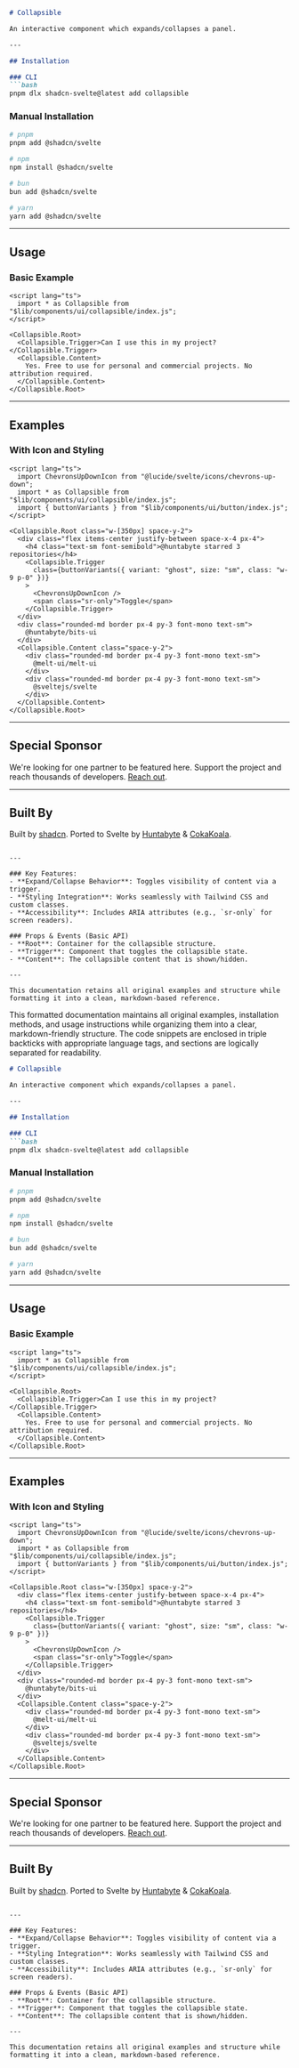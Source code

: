 

```markdown
# Collapsible

An interactive component which expands/collapses a panel.

---

## Installation

### CLI
```bash
pnpm dlx shadcn-svelte@latest add collapsible
```

### Manual Installation
```bash
# pnpm
pnpm add @shadcn/svelte

# npm
npm install @shadcn/svelte

# bun
bun add @shadcn/svelte

# yarn
yarn add @shadcn/svelte
```

---

## Usage

### Basic Example
```svelte
<script lang="ts">
  import * as Collapsible from "$lib/components/ui/collapsible/index.js";
</script>

<Collapsible.Root>
  <Collapsible.Trigger>Can I use this in my project?</Collapsible.Trigger>
  <Collapsible.Content>
    Yes. Free to use for personal and commercial projects. No attribution required.
  </Collapsible.Content>
</Collapsible.Root>
```

---

## Examples

### With Icon and Styling
```svelte
<script lang="ts">
  import ChevronsUpDownIcon from "@lucide/svelte/icons/chevrons-up-down";
  import * as Collapsible from "$lib/components/ui/collapsible/index.js";
  import { buttonVariants } from "$lib/components/ui/button/index.js";
</script>

<Collapsible.Root class="w-[350px] space-y-2">
  <div class="flex items-center justify-between space-x-4 px-4">
    <h4 class="text-sm font-semibold">@huntabyte starred 3 repositories</h4>
    <Collapsible.Trigger
      class={buttonVariants({ variant: "ghost", size: "sm", class: "w-9 p-0" })}
    >
      <ChevronsUpDownIcon />
      <span class="sr-only">Toggle</span>
    </Collapsible.Trigger>
  </div>
  <div class="rounded-md border px-4 py-3 font-mono text-sm">
    @huntabyte/bits-ui
  </div>
  <Collapsible.Content class="space-y-2">
    <div class="rounded-md border px-4 py-3 font-mono text-sm">
      @melt-ui/melt-ui
    </div>
    <div class="rounded-md border px-4 py-3 font-mono text-sm">
      @sveltejs/svelte
    </div>
  </Collapsible.Content>
</Collapsible.Root>
```

---

## Special Sponsor
We're looking for one partner to be featured here. Support the project and reach thousands of developers. [Reach out](https://shadcn.com/contact).

---

## Built By
Built by [shadcn](https://shadcn.com). Ported to Svelte by [Huntabyte](https://github.com/huntabyte) & [CokaKoala](https://github.com/CokaKoala).
```

---

### Key Features:
- **Expand/Collapse Behavior**: Toggles visibility of content via a trigger.
- **Styling Integration**: Works seamlessly with Tailwind CSS and custom classes.
- **Accessibility**: Includes ARIA attributes (e.g., `sr-only` for screen readers).

### Props & Events (Basic API)
- **Root**: Container for the collapsible structure.
- **Trigger**: Component that toggles the collapsible state.
- **Content**: The collapsible content that is shown/hidden.

---

This documentation retains all original examples and structure while formatting it into a clean, markdown-based reference.
```

This formatted documentation maintains all original examples, installation methods, and usage instructions while organizing them into a clear, markdown-friendly structure. The code snippets are enclosed in triple backticks with appropriate language tags, and sections are logically separated for readability.


```markdown
# Collapsible

An interactive component which expands/collapses a panel.

---

## Installation

### CLI
```bash
pnpm dlx shadcn-svelte@latest add collapsible
```

### Manual Installation
```bash
# pnpm
pnpm add @shadcn/svelte

# npm
npm install @shadcn/svelte

# bun
bun add @shadcn/svelte

# yarn
yarn add @shadcn/svelte
```

---

## Usage

### Basic Example
```svelte
<script lang="ts">
  import * as Collapsible from "$lib/components/ui/collapsible/index.js";
</script>

<Collapsible.Root>
  <Collapsible.Trigger>Can I use this in my project?</Collapsible.Trigger>
  <Collapsible.Content>
    Yes. Free to use for personal and commercial projects. No attribution required.
  </Collapsible.Content>
</Collapsible.Root>
```

---

## Examples

### With Icon and Styling
```svelte
<script lang="ts">
  import ChevronsUpDownIcon from "@lucide/svelte/icons/chevrons-up-down";
  import * as Collapsible from "$lib/components/ui/collapsible/index.js";
  import { buttonVariants } from "$lib/components/ui/button/index.js";
</script>

<Collapsible.Root class="w-[350px] space-y-2">
  <div class="flex items-center justify-between space-x-4 px-4">
    <h4 class="text-sm font-semibold">@huntabyte starred 3 repositories</h4>
    <Collapsible.Trigger
      class={buttonVariants({ variant: "ghost", size: "sm", class: "w-9 p-0" })}
    >
      <ChevronsUpDownIcon />
      <span class="sr-only">Toggle</span>
    </Collapsible.Trigger>
  </div>
  <div class="rounded-md border px-4 py-3 font-mono text-sm">
    @huntabyte/bits-ui
  </div>
  <Collapsible.Content class="space-y-2">
    <div class="rounded-md border px-4 py-3 font-mono text-sm">
      @melt-ui/melt-ui
    </div>
    <div class="rounded-md border px-4 py-3 font-mono text-sm">
      @sveltejs/svelte
    </div>
  </Collapsible.Content>
</Collapsible.Root>
```

---

## Special Sponsor
We're looking for one partner to be featured here. Support the project and reach thousands of developers. [Reach out](https://shadcn.com/contact).

---

## Built By
Built by [shadcn](https://shadcn.com). Ported to Svelte by [Huntabyte](https://github.com/huntabyte) & [CokaKoala](https://github.com/CokaKoala).
```

---

### Key Features:
- **Expand/Collapse Behavior**: Toggles visibility of content via a trigger.
- **Styling Integration**: Works seamlessly with Tailwind CSS and custom classes.
- **Accessibility**: Includes ARIA attributes (e.g., `sr-only` for screen readers).

### Props & Events (Basic API)
- **Root**: Container for the collapsible structure.
- **Trigger**: Component that toggles the collapsible state.
- **Content**: The collapsible content that is shown/hidden.

---

This documentation retains all original examples and structure while formatting it into a clean, markdown-based reference.
```